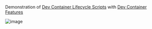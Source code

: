 Demonstration of [Dev Container Lifecycle Scripts](https://containers.dev/implementors/json_reference/#lifecycle-scripts) with [Dev Container Features](https://containers.dev/features)

![image](https://user-images.githubusercontent.com/23246594/212158424-086b6b2b-cde0-4aed-9b41-298346aaa5f8.png)
